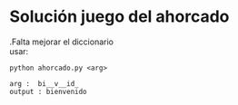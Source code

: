 # Solución juego del ahorcado
 .Falta mejorar el diccionario <br>
usar:
```
python ahorcado.py <arg>
```

```
arg :  bi__v__id_
output : bienvenido
```
